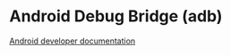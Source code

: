 # Android Debug Bridge (adb)

[Android developer documentation](https://developer.android.com/tools/adb)

